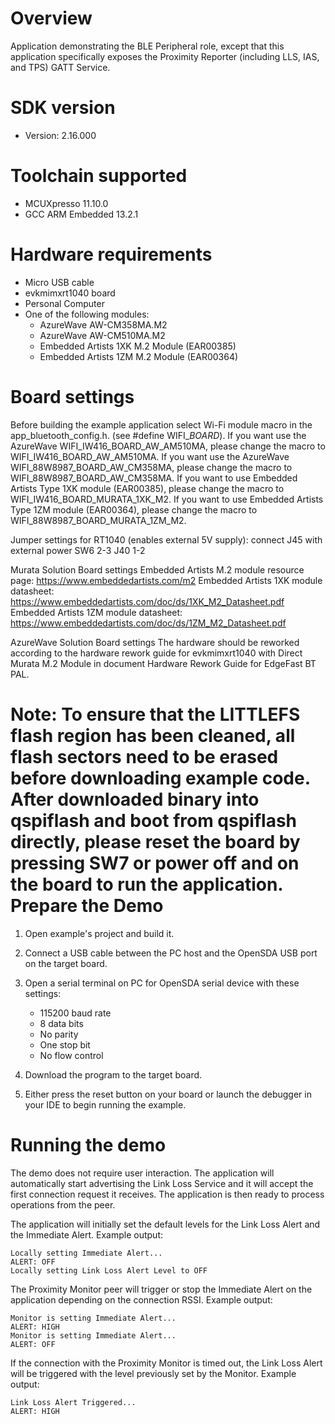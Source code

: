 Overview
========
Application demonstrating the BLE Peripheral role, except that this application specifically exposes the Proximity Reporter (including LLS, IAS, and TPS) GATT Service.


SDK version
===========
- Version: 2.16.000

Toolchain supported
===================
- MCUXpresso  11.10.0
- GCC ARM Embedded  13.2.1

Hardware requirements
=====================
- Micro USB cable
- evkmimxrt1040 board
- Personal Computer
- One of the following modules:
  - AzureWave AW-CM358MA.M2
  - AzureWave AW-CM510MA.M2
  - Embedded Artists 1XK M.2 Module (EAR00385)
  - Embedded Artists 1ZM M.2 Module (EAR00364)


Board settings
==============
Before building the example application select Wi-Fi module macro in the app_bluetooth_config.h. (see #define WIFI_<SoC Name>_BOARD_<Module Name>).
If you want use the AzureWave WIFI_IW416_BOARD_AW_AM510MA, please change the macro to WIFI_IW416_BOARD_AW_AM510MA.
If you want use the AzureWave WIFI_88W8987_BOARD_AW_CM358MA, please change the macro to WIFI_88W8987_BOARD_AW_CM358MA.
If you want to use Embedded Artists Type 1XK module (EAR00385), please change the macro to WIFI_IW416_BOARD_MURATA_1XK_M2.
If you want to use Embedded Artists Type 1ZM module (EAR00364), please change the macro to WIFI_88W8987_BOARD_MURATA_1ZM_M2.


Jumper settings for RT1040 (enables external 5V supply):
connect J45 with external power
SW6 2-3
J40 1-2


Murata Solution Board settings
Embedded Artists M.2 module resource page: https://www.embeddedartists.com/m2
Embedded Artists 1XK module datasheet: https://www.embeddedartists.com/doc/ds/1XK_M2_Datasheet.pdf
Embedded Artists 1ZM module datasheet: https://www.embeddedartists.com/doc/ds/1ZM_M2_Datasheet.pdf


AzureWave Solution Board settings
The hardware should be reworked according to the hardware rework guide for evkmimxrt1040 with Direct Murata M.2 Module in document Hardware Rework Guide for EdgeFast BT PAL.


Note:
To ensure that the LITTLEFS flash region has been cleaned,
all flash sectors need to be erased before downloading example code.
After downloaded binary into qspiflash and boot from qspiflash directly,
please reset the board by pressing SW7 or power off and on the board to run the application.
Prepare the Demo
================

1.  Open example's project and build it.

2.  Connect a USB cable between the PC host and the OpenSDA USB port on the target board.

3.  Open a serial terminal on PC for OpenSDA serial device with these settings:
    - 115200 baud rate
    - 8 data bits
    - No parity
    - One stop bit
    - No flow control

4.  Download the program to the target board.

5.  Either press the reset button on your board or launch the debugger in your IDE to begin running the example.

Running the demo
================
The demo does not require user interaction. The application will automatically start advertising the Link Loss Service and it will accept the first connection request it receives. The application is then ready to process operations from the peer.

The application will initially set the default levels for the Link Loss Alert and the Immediate Alert. Example output:
~~~~~~~~~~~~~~~~~~~~~~~~~~~~~~~~~~~
Locally setting Immediate Alert...
ALERT: OFF
Locally setting Link Loss Alert Level to OFF
~~~~~~~~~~~~~~~~~~~~~~~~~~~~~~~~~~~

The Proximity Monitor peer will trigger or stop the Immediate Alert on the application depending on the connection RSSI. Example output:

~~~~~~~~~~~~~~~~~~~~~~~~~~~~~~~~~~~
Monitor is setting Immediate Alert...
ALERT: HIGH
Monitor is setting Immediate Alert...
ALERT: OFF
~~~~~~~~~~~~~~~~~~~~~~~~~~~~~~~~~~~

If the connection with the Proximity Monitor is timed out, the Link Loss Alert will be triggered with the level previously set by the Monitor. Example output:
~~~~~~~~~~~~~~~~~~~~~~~~~~~~~~~~~~~
Link Loss Alert Triggered...
ALERT: HIGH
~~~~~~~~~~~~~~~~~~~~~~~~~~~~~~~~~~~
